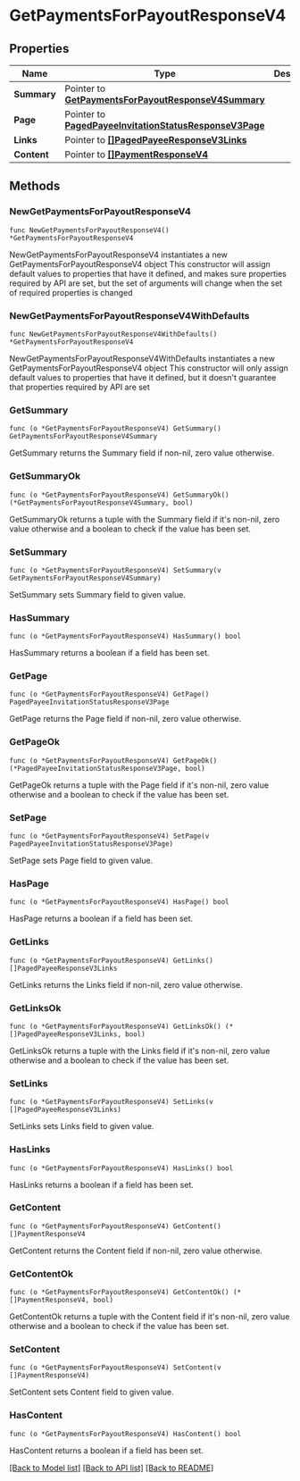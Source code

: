 # GetPaymentsForPayoutResponseV4

## Properties

Name | Type | Description | Notes
------------ | ------------- | ------------- | -------------
**Summary** | Pointer to [**GetPaymentsForPayoutResponseV4Summary**](GetPaymentsForPayoutResponseV4Summary.md) |  | [optional] 
**Page** | Pointer to [**PagedPayeeInvitationStatusResponseV3Page**](PagedPayeeInvitationStatusResponseV3Page.md) |  | [optional] 
**Links** | Pointer to [**[]PagedPayeeResponseV3Links**](PagedPayeeResponseV3Links.md) |  | [optional] 
**Content** | Pointer to [**[]PaymentResponseV4**](PaymentResponseV4.md) |  | [optional] 

## Methods

### NewGetPaymentsForPayoutResponseV4

`func NewGetPaymentsForPayoutResponseV4() *GetPaymentsForPayoutResponseV4`

NewGetPaymentsForPayoutResponseV4 instantiates a new GetPaymentsForPayoutResponseV4 object
This constructor will assign default values to properties that have it defined,
and makes sure properties required by API are set, but the set of arguments
will change when the set of required properties is changed

### NewGetPaymentsForPayoutResponseV4WithDefaults

`func NewGetPaymentsForPayoutResponseV4WithDefaults() *GetPaymentsForPayoutResponseV4`

NewGetPaymentsForPayoutResponseV4WithDefaults instantiates a new GetPaymentsForPayoutResponseV4 object
This constructor will only assign default values to properties that have it defined,
but it doesn't guarantee that properties required by API are set

### GetSummary

`func (o *GetPaymentsForPayoutResponseV4) GetSummary() GetPaymentsForPayoutResponseV4Summary`

GetSummary returns the Summary field if non-nil, zero value otherwise.

### GetSummaryOk

`func (o *GetPaymentsForPayoutResponseV4) GetSummaryOk() (*GetPaymentsForPayoutResponseV4Summary, bool)`

GetSummaryOk returns a tuple with the Summary field if it's non-nil, zero value otherwise
and a boolean to check if the value has been set.

### SetSummary

`func (o *GetPaymentsForPayoutResponseV4) SetSummary(v GetPaymentsForPayoutResponseV4Summary)`

SetSummary sets Summary field to given value.

### HasSummary

`func (o *GetPaymentsForPayoutResponseV4) HasSummary() bool`

HasSummary returns a boolean if a field has been set.

### GetPage

`func (o *GetPaymentsForPayoutResponseV4) GetPage() PagedPayeeInvitationStatusResponseV3Page`

GetPage returns the Page field if non-nil, zero value otherwise.

### GetPageOk

`func (o *GetPaymentsForPayoutResponseV4) GetPageOk() (*PagedPayeeInvitationStatusResponseV3Page, bool)`

GetPageOk returns a tuple with the Page field if it's non-nil, zero value otherwise
and a boolean to check if the value has been set.

### SetPage

`func (o *GetPaymentsForPayoutResponseV4) SetPage(v PagedPayeeInvitationStatusResponseV3Page)`

SetPage sets Page field to given value.

### HasPage

`func (o *GetPaymentsForPayoutResponseV4) HasPage() bool`

HasPage returns a boolean if a field has been set.

### GetLinks

`func (o *GetPaymentsForPayoutResponseV4) GetLinks() []PagedPayeeResponseV3Links`

GetLinks returns the Links field if non-nil, zero value otherwise.

### GetLinksOk

`func (o *GetPaymentsForPayoutResponseV4) GetLinksOk() (*[]PagedPayeeResponseV3Links, bool)`

GetLinksOk returns a tuple with the Links field if it's non-nil, zero value otherwise
and a boolean to check if the value has been set.

### SetLinks

`func (o *GetPaymentsForPayoutResponseV4) SetLinks(v []PagedPayeeResponseV3Links)`

SetLinks sets Links field to given value.

### HasLinks

`func (o *GetPaymentsForPayoutResponseV4) HasLinks() bool`

HasLinks returns a boolean if a field has been set.

### GetContent

`func (o *GetPaymentsForPayoutResponseV4) GetContent() []PaymentResponseV4`

GetContent returns the Content field if non-nil, zero value otherwise.

### GetContentOk

`func (o *GetPaymentsForPayoutResponseV4) GetContentOk() (*[]PaymentResponseV4, bool)`

GetContentOk returns a tuple with the Content field if it's non-nil, zero value otherwise
and a boolean to check if the value has been set.

### SetContent

`func (o *GetPaymentsForPayoutResponseV4) SetContent(v []PaymentResponseV4)`

SetContent sets Content field to given value.

### HasContent

`func (o *GetPaymentsForPayoutResponseV4) HasContent() bool`

HasContent returns a boolean if a field has been set.


[[Back to Model list]](../README.md#documentation-for-models) [[Back to API list]](../README.md#documentation-for-api-endpoints) [[Back to README]](../README.md)



